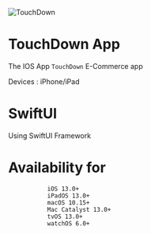 ![TouchDown](https://user-images.githubusercontent.com/24587959/165284606-747779e5-12a2-4b23-b8cc-b246befd0957.gif)

# TouchDown App

The IOS App `TouchDown` E-Commerce app

Devices : iPhone/iPad

# SwiftUI
Using SwiftUI Framework 

# Availability for
               iOS 13.0+
               iPadOS 13.0+
               macOS 10.15+
               Mac Catalyst 13.0+
               tvOS 13.0+
               watchOS 6.0+
